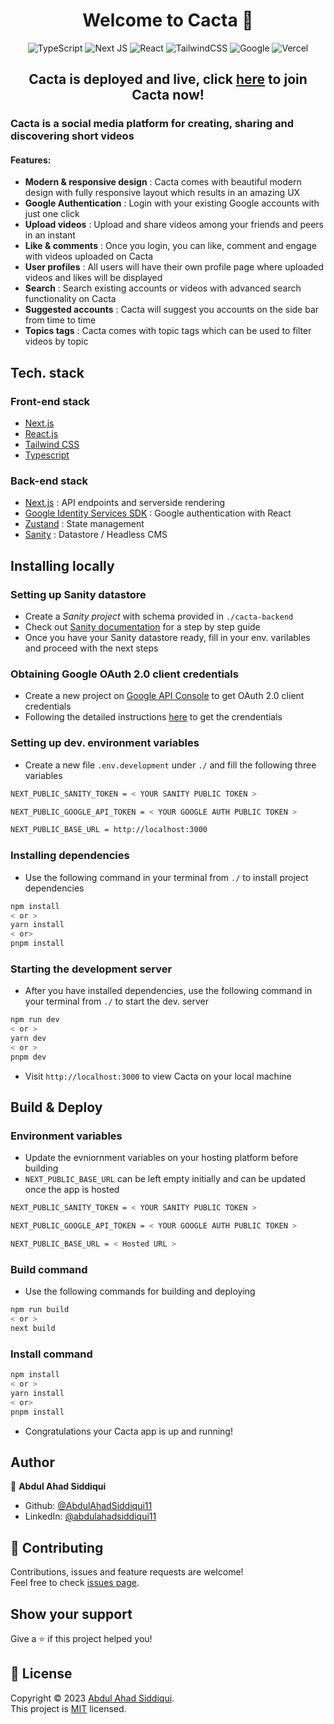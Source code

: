 <h1 align="center">Welcome to Cacta 👋</h1>

<div align="center">

![TypeScript](https://img.shields.io/badge/typescript-%23007ACC.svg?style=for-the-badge&logo=typescript&logoColor=white)
![Next JS](https://img.shields.io/badge/Next-black?style=for-the-badge&logo=next.js&logoColor=white)
![React](https://img.shields.io/badge/react-%2320232a.svg?style=for-the-badge&logo=react&logoColor=%2361DAFB)
![TailwindCSS](https://img.shields.io/badge/tailwindcss-%2338B2AC.svg?style=for-the-badge&logo=tailwind-css&logoColor=white)
![Google](https://img.shields.io/badge/google-4285F4?style=for-the-badge&logo=google&logoColor=white)
![Vercel](https://img.shields.io/badge/vercel-%23000000.svg?style=for-the-badge&logo=vercel&logoColor=white)

</div>

<h2 align="center">Cacta is deployed and live, click <a href="https://cacta.vercel.app/" target="_blank">here</a> to join Cacta now!

### Cacta is a social media platform for creating, sharing and discovering short videos
#### Features:
* <b>Modern & responsive design</b> : Cacta comes with beautiful modern design with fully responsive layout which results in an amazing UX
* <b>Google Authentication</b> : Login with your existing Google accounts with just one click
* <b>Upload videos</b> : Upload and share videos among your friends and peers in an instant 
* <b>Like & comments</b> : Once you login, you can like, comment and engage with videos uploaded on Cacta
* <b>User profiles</b> : All users will have their own profile page where uploaded videos and likes will be displayed
* <b>Search</b> : Search existing accounts or videos with advanced search functionality on Cacta
* <b>Suggested accounts</b> : Cacta will suggest you accounts on the side bar from time to time
* <b>Topics tags</b> : Cacta comes with topic tags which can be used to filter videos by topic

## Tech. stack
### Front-end stack
* [Next.js](https://nextjs.org/)
* [React.js](https://reactjs.org/)
* [Tailwind CSS](https://tailwindcss.com/)
* [Typescript](https://www.typescriptlang.org/)
### Back-end stack
* [Next.js](https://nextjs.org/) : API endpoints and serverside rendering
* [Google Identity Services SDK](https://developers.google.com/identity/protocols/oauth2) : Google authentication with React
* [Zustand](https://github.com/pmndrs/zustand) : State management
* [Sanity](https://www.sanity.io/docs) : Datastore / Headless CMS


## Installing locally

### Setting up Sanity datastore
* Create a <i>Sanity project</i> with schema provided in ```./cacta-backend```
* Check out [Sanity documentation](https://www.sanity.io/docs) for a step by step guide
* Once you have your Sanity datastore ready, fill in your env. varilables and proceed with the next steps

### Obtaining Google OAuth 2.0 client credentials
* Create a new project on [Google API Console](https://console.developers.google.com/) to get OAuth 2.0 client credentials
* Following the detailed instructions [here](https://developers.google.com/identity/protocols/oauth2) to get the crendentials

### Setting up dev. environment variables
* Create a new file ```.env.development``` under ```./``` and fill the following three variables
```sh
NEXT_PUBLIC_SANITY_TOKEN = < YOUR SANITY PUBLIC TOKEN >

NEXT_PUBLIC_GOOGLE_API_TOKEN = < YOUR GOOGLE AUTH PUBLIC TOKEN >

NEXT_PUBLIC_BASE_URL = http://localhost:3000
```

### Installing dependencies
* Use the following command in your terminal from ```./``` to install project dependencies
```sh
npm install
< or >
yarn install
< or>
pnpm install
```

### Starting the development server
* After you have installed dependencies, use the following command in your terminal from ```./``` to start the dev. server
```sh
npm run dev
< or >
yarn dev
< or >
pnpm dev
```
* Visit ```http://localhost:3000``` to view Cacta on your local machine

## Build & Deploy

### Environment variables
* Update the evniornment variables on your hosting platform before building
* ```NEXT_PUBLIC_BASE_URL``` can be left empty initially and can be updated once the app is hosted
```sh
NEXT_PUBLIC_SANITY_TOKEN = < YOUR SANITY PUBLIC TOKEN >

NEXT_PUBLIC_GOOGLE_API_TOKEN = < YOUR GOOGLE AUTH PUBLIC TOKEN >

NEXT_PUBLIC_BASE_URL = < Hosted URL >
```

### Build command
* Use the following commands for building and deploying
```sh
npm run build
< or >
next build
```

### Install command
```sh
npm install
< or >
yarn install
< or>
pnpm install
```
* Congratulations your Cacta app is up and running!

## Author

👤 **Abdul Ahad Siddiqui**

* Github: [@AbdulAhadSiddiqui11](https://github.com/AbdulAhadSiddiqui11)
* LinkedIn: [@abdulahadsiddiqui11](https://linkedin.com/in/abdulahadsiddiqui11)

## 🤝 Contributing

Contributions, issues and feature requests are welcome!<br />Feel free to check [issues page](https://github.com/AbdulAhadSiddiqui11/Cacta/issues). 

## Show your support

Give a ⭐️ if this project helped you!

## 📝 License

Copyright © 2023 [Abdul Ahad Siddiqui](https://github.com/AbdulAhadSiddiqui11).<br />
This project is [MIT](https://github.com/AbdulAhadSiddiqui11/Cacta/blob/main/LICENSE) licensed.
